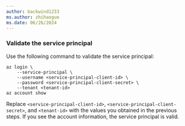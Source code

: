 ```yaml
---
author: backwind1233
ms.author: zhihaoguo
ms.date: 06/26/2024
---
```


### Validate the service principal

Use the following command to validate the service principal:

```azurecli
az login \
    --service-principal \
    --username <service-principal-client-id> \
    --password <service-principal-client-secret> \
    --tenant <tenant-id>
az account show
```

Replace `<service-principal-client-id>`, `<service-principal-client-secret>`, and `<tenant-id>` with the values you obtained in the previous steps. If you see the account information, the service principal is valid.
